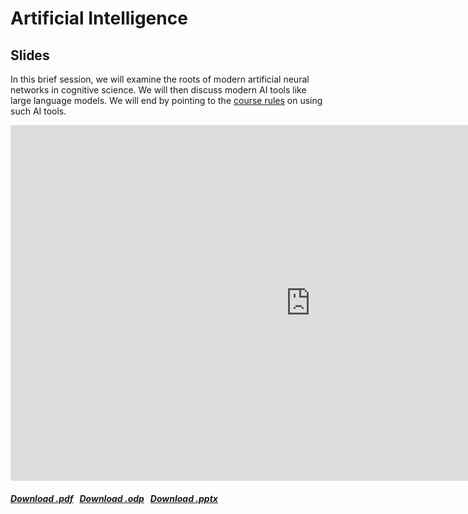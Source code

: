 # Artificial Intelligence

## Slides

In this brief session, we will examine the roots of modern artificial neural networks in cognitive science. We will then discuss modern AI tools like large language models. We will end by pointing to the [course rules](https://jackedtaylor.github.io/expra-wise24/general/gen_ai.html) on using such AI tools.

<iframe src="https://docs.google.com/presentation/d/e/2PACX-1vSe_al06ti5MeNIgFQwyPrx4GOQzUfMCzEk4KXC8jZxWijMWjyZeVIhdPzIJAmb_YFcOrl49ursjYmA/embed?start=false" frameborder="0" width="960" height="569" allowfullscreen="true" mozallowfullscreen="true" webkitallowfullscreen="true"></iframe>

<h5>
<a href=https://docs.google.com/presentation/d/1u2zeyS4GHAo-kxJoNBeA6Y68kHB34iPcHSOzuO3P4cU/export/pdf><i class="fa-solid fa-file-pdf"></i> Download .pdf</a>
&nbsp;
<a href=https://docs.google.com/presentation/d/1u2zeyS4GHAo-kxJoNBeA6Y68kHB34iPcHSOzuO3P4cU-Q/export/odp><i class="fa-solid fa-file"></i> Download .odp</a>
&nbsp;
<a href=https://docs.google.com/presentation/d/1u2zeyS4GHAo-kxJoNBeA6Y68kHB34iPcHSOzuO3P4cU/export/pptx><i class="fa-solid fa-file-powerpoint"></i> Download .pptx</a>
</h5>
